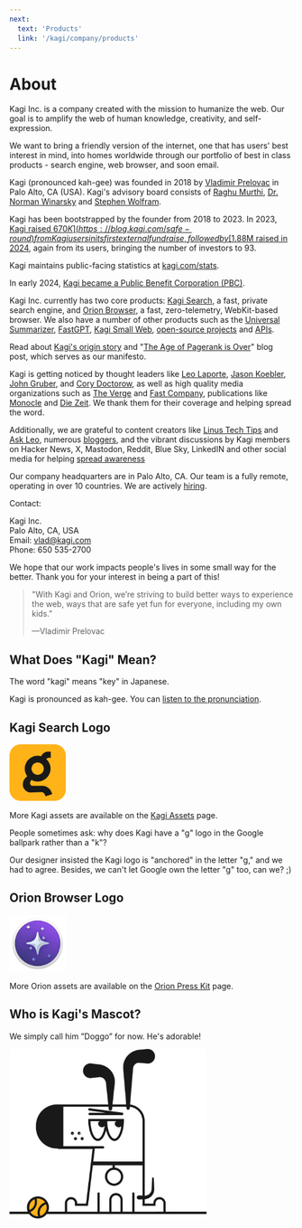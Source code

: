 ```yaml
---
next:
  text: 'Products'
  link: '/kagi/company/products'
---
```


# About

Kagi Inc. is a company created with the mission to humanize the web. Our goal is to amplify the web of human knowledge, creativity, and self-expression.

We want to bring a friendly version of the internet, one that has users' best interest in mind, into homes worldwide through our portfolio of best in class products - search engine, web browser, and soon email.

Kagi (pronounced kah-gee) was founded in 2018 by [Vladimir Prelovac](https://vladimir.prelovac.com/) in Palo Alto, CA (USA). Kagi's advisory board consists of [Raghu Murthi](https://www.linkedin.com/in/raghumurthi), [Dr. Norman Winarsky](https://en.wikipedia.org/wiki/Norman_Winarsky) and [Stephen Wolfram](https://en.wikipedia.org/wiki/Stephen_Wolfram). 

Kagi has been bootstrapped by the founder from 2018 to 2023. In 2023, [Kagi raised $670K](https://blog.kagi.com/safe-round) from Kagi users in its first external fundraise, followed by [$1.88M raised in 2024](https://blog.kagi.com/what-is-next-for-kagi), again from its users, bringing the number of investors to 93.

Kagi maintains public-facing statistics at [kagi.com/stats](https://kagi.com/stats).

In early 2024, [Kagi became a Public Benefit Corporation (PBC)](https://blog.kagi.com/what-is-next-for-kagi#4). 

Kagi Inc. currently has two core products: [Kagi Search](https://kagi.com), a fast, private search engine, and [Orion Browser](https://browser.kagi.com/), a fast, zero-telemetry, WebKit-based browser. We also have a number of other products such as the [Universal Summarizer](https://kagi.com/summarizer), [FastGPT](https://kagi.com/fastgpt), [Kagi Small Web](https://blog.kagi.com/small-web), [open-source projects](https://github.com/kagisearch) and [APIs](https://help.kagi.com/kagi/api/overview.html).

Read about [Kagi's origin story](https://dkb.io/post/DEPR_kagi-interview) and "[The Age of Pagerank is Over](https://blog.kagi.com/age-pagerank-over)" blog post, which serves as our manifesto.

Kagi is getting noticed by thought leaders like [Leo Laporte](https://twit.tv), [Jason Koebler](https://www.404media.co/friendship-ended-with-google-now-kagi-is-my-best-friend/), [John Gruber](https://daringfireball.net/linked/2024/01/19/bray-google-kagi), and [Cory Doctorow](https://pluralistic.net/2024/04/04/teach-me-how-to-shruggie/), as well as high quality media organizations such as [The Verge](https://www.theverge.com/23896415/kagi-search-google-meta-quest-3-chatgpt-macos-sonoma-installer-newsletter) and [Fast Company](https://www.fastcompany.com/91038374/kagi-web-search-engine-google-alternative), publications like [Monocle](https://monocle.com/radio/shows/the-entrepreneurs/eureka-389/play/) and [Die Zeit](https://www.zeit.de/index). We thank them for their coverage and helping spread the word.

Additionally, we are grateful to content creators like [Linus Tech Tips](https://youtu.be/YnSv8ylLfPw?t=523) and [Ask Leo](https://www.youtube.com/watch?v=K297opaBp8E&t=7s), numerous [bloggers](https://dannb.org/blog/2023/how-kagi-beats-google/), and the vibrant discussions by Kagi members on Hacker News, X, Mastodon, Reddit, Blue Sky, LinkedIN and other social media for helping [spread awareness](https://x.com/vladquant/likes)

Our company headquarters are in Palo Alto, CA. Our team is a fully remote, operating in over 10 countries. We are actively [hiring](https://help.kagi.com/kagi/company/hiring-kagi.html).

Contact:

Kagi Inc.\
Palo Alto, CA, USA\
Email: vlad@kagi.com\
Phone: 650 535-2700

We hope that our work impacts people's lives in some small way for the better. Thank you for your interest in being a part of this!

> "With Kagi and Orion, we’re striving to build better ways to experience the web, ways that are safe yet fun for everyone, including my own kids."
>
> —Vladimir Prelovac

## What Does "Kagi" Mean?

The word "kagi" means "key" in Japanese.

Kagi is pronounced as kah-gee. You can [listen to the pronunciation](https://www.youtube.com/watch?v=ig4VTr0rt4Q).

## Kagi Search Logo

<img src="./media/kagi-logo.png" width="100" alt="Kagi Logo">

More Kagi assets are available on the [Kagi Assets](https://kagi.com/assets) page.

People sometimes ask: why does Kagi have a "g" logo in the Google ballpark rather than a "k"?

Our designer insisted the Kagi logo is "anchored" in the letter "g," and we had to agree. Besides, we can't let Google own the letter "g" too, can we? ;)

## Orion Browser Logo

<img src="./media/orion-logo.png" width="100" alt="Orion Logo">

More Orion assets are available on the [Orion Press Kit](https://browser.kagi.com/press-kit/) page.


## Who is Kagi's Mascot?

We simply call him ”Doggo” for now. He's adorable!

<img src="./media/doggo_1.png" width="350" alt="Doggo Kagi Mascot">
